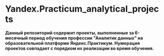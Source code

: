 # Yandex.Practicum_analytical_projects
**Данный репозиторий содержит проекты, выполненные за 6-месячный период обучения профессии "Аналитик данных" на образовательной платформе Яндекс.Практикум.
Нумерация проектов совпадает с порядком их реализации во время обучения.**
